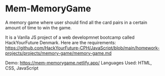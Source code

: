 # Mem-MemoryGame

A memory game where user should find all the card pairs in a certain amount of time to win the game.

It is a Vanlla JS project of a web developmnet bootcamp called HackYourFuture Denmark.
Here are the requirements: https://github.com/HackYourFuture-CPH/JavaScript/blob/main/homework-projects/projects/memory-game/memory-game.md

Demo: https://mem-memorygame.netlify.app/
Languages Used: HTML, CSS, JavaScript
